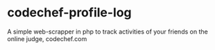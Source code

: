 # codechef-profile-log
A simple web-scrapper in php to track activities of your friends on the online judge, codechef.com
